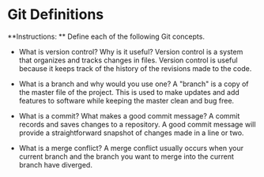 # Git Definitions

**Instructions: ** Define each of the following Git concepts.

* What is version control?  Why is it useful? 
Version control is a system that organizes and tracks changes in files. Version control is useful because it keeps track of the history of the revisions made to the code.

* What is a branch and why would you use one?
A "branch" is a copy of the master file of the project. This is used to make updates and add features to software while keeping the master clean and bug free.

* What is a commit? What makes a good commit message?
A commit records and saves changes to a repository. A good commit message will provide a straightforward snapshot of changes made in a line or two.

* What is a merge conflict?
A merge conflict usually occurs when your current branch and the branch you want to merge into the current branch have diverged.